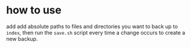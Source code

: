 # how to use
add add absolute paths to files and directories you want to back up to `index`, then run the `save.sh` script every time a change occurs to create a new backup.
